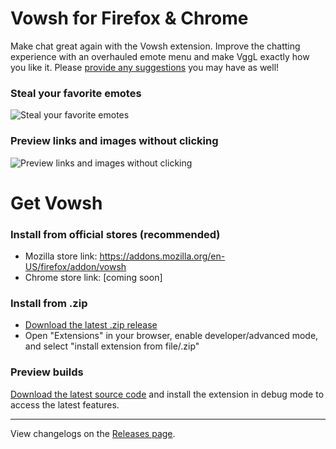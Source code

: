 # Vowsh for Firefox & Chrome
Make chat great again with the Vowsh extension. Improve the chatting experience with an overhauled emote menu and make VggL exactly how you like it. Please [provide any suggestions](https://github.com/VowshApp/Extension/issues) you may have as well!

### Steal your favorite emotes
![Steal your favorite emotes](https://ryan.gq/vowsh/screenshots/1.png)

### Preview links and images without clicking
![Preview links and images without clicking](https://ryan.gq/vowsh/screenshots/2.png)

# Get Vowsh
### Install from official stores (recommended)
* Mozilla store link: https://addons.mozilla.org/en-US/firefox/addon/vowsh
* Chrome store link: [coming soon]

### Install from .zip
* [Download the latest .zip release](https://github.com/VowshApp/Extension/releases)
* Open "Extensions" in your browser, enable developer/advanced mode, and select "install extension from file/.zip"

### Preview builds
[Download the latest source code](https://github.com/VowshApp/Extension/archive/refs/heads/main.zip) and install the extension in debug mode to access the latest features.

---

View changelogs on the [Releases page](https://github.com/VowshApp/Extension/releases).

